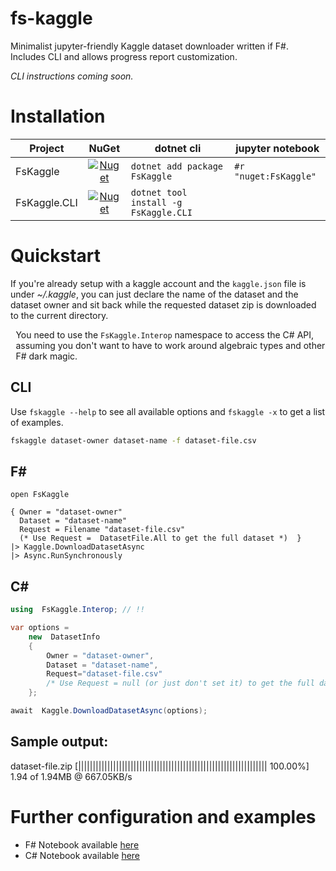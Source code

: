 # fs-kaggle
Minimalist jupyter-friendly Kaggle dataset downloader written if F#. Includes CLI and allows progress report customization.

*CLI instructions coming soon.*
# Installation
|Project|NuGet|dotnet cli|jupyter notebook|
| ------------- |:-------------:| ----- | --- |
| FsKaggle      | [![Nuget](https://img.shields.io/nuget/v/FsKaggle)](https://www.nuget.org/packages/FsKaggle/)|`dotnet add package FsKaggle`|`#r "nuget:FsKaggle"`|
| FsKaggle.CLI  | [![Nuget](https://img.shields.io/nuget/v/FsKaggle.CLI)](https://www.nuget.org/packages/FsKaggle.CLI/)| `dotnet tool install -g FsKaggle.CLI` ||

# Quickstart
If you're already setup with a kaggle account and the <code>kaggle.json</code> file is under *~/.kaggle*, you can just declare the name of the dataset and the dataset owner and sit back while the requested dataset zip is downloaded to the current directory.

<div class="alert alert-info" style="display:flex; align-items: center"><i class="fa fa-exclamation-triangle fa-2x" style="margin: .3em"></i> <span>You need to use the <code>FsKaggle.Interop</code> namespace to access the C# API, assuming you don't want to have to work around algebraic types and other F# dark magic.</span></div>

## CLI
Use `fskaggle --help` to see all available options and `fskaggle -x` to get a list of examples.
```bash
fskaggle dataset-owner dataset-name -f dataset-file.csv
```

## F#
```F#
open FsKaggle

{ Owner = "dataset-owner"
  Dataset = "dataset-name"
  Request = Filename "dataset-file.csv" 
  (* Use Request =  DatasetFile.All to get the full dataset *)  }
|> Kaggle.DownloadDatasetAsync  
|> Async.RunSynchronously
```
## C#   
```C#
using  FsKaggle.Interop; // !!

var options = 
    new  DatasetInfo 
    { 
        Owner = "dataset-owner", 
        Dataset = "dataset-name", 
        Request="dataset-file.csv" 
        /* Use Request = null (or just don't set it) to get the full dataset */
    };

await  Kaggle.DownloadDatasetAsync(options);
```

## Sample output:
dataset-file.zip [||||||||||||||||||||||||||||||||||||||||||||||||||||||||||||||||| 100.00%] 1.94 of 1.94MB @ 667.05KB/s

# Further configuration and examples

* F# Notebook available [here](https://github.com/SpaceAntelope/fs-kaggle/blob/master/Notebooks/F%23%20Example.ipynb)
* C# Notebook available [here](https://github.com/SpaceAntelope/fs-kaggle/blob/master/Notebooks/C%23%20Example.ipynb)
